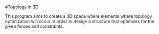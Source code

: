#Topology in 3D

This program aims to create a 3D space where elements where topology optimization will occur in order to design a structure that optimizes for the given forces and constraints.
